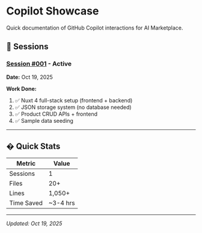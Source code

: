 # Copilot Showcase

Quick documentation of GitHub Copilot interactions for AI Marketplace.

## 📁 Sessions

### [Session #001](./session-001/conversation.md) - Active
**Date:** Oct 19, 2025

**Work Done:**
1. ✅ Nuxt 4 full-stack setup (frontend + backend)
2. ✅ JSON storage system (no database needed)
3. ✅ Product CRUD APIs + frontend
4. ✅ Sample data seeding

---

## � Quick Stats

| Metric | Value |
|--------|-------|
| Sessions | 1 |
| Files | 20+ |
| Lines | 1,050+ |
| Time Saved | ~3-4 hrs |

---

*Updated: Oct 19, 2025*
